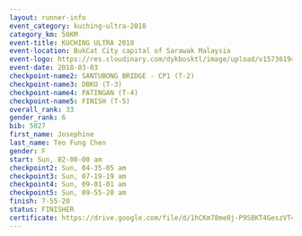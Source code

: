 ```yaml
--- 
layout: runner-info 
event_category: kuching-ultra-2018 
category_km: 50KM 
event-title: KUCHING ULTRA 2018 
event-location: BukCat City capital of Sarawak Malaysia 
event-logo: https://res.cloudinary.com/dykbosktl/image/upload/v1573619473/Logo/kuching-ultra-2018-logo_tlpvm5.png 
event-date: 2018-03-03 
checkpoint-name2: SANTUBONG BRIDGE - CP1 (T-2) 
checkpoint-name3: DBKU (T-3) 
checkpoint-name4: PATINGAN (T-4) 
checkpoint-name5: FINISH (T-5) 
overall_rank: 33
gender_rank: 6
bib: 5027
first_name: Josephine
last_name: Teo Fung Chen
gender: F
start: Sun, 02-00-00 am
checkpoint2: Sun, 04-35-05 am
checkpoint3: Sun, 07-19-19 am
checkpoint4: Sun, 09-01-01 am
checkpoint5: Sun, 09-55-20 am
finish: 7-55-20
status: FINISHER
certificate: https://drive.google.com/file/d/1hCKm78me0j-P9S8KT4GeszVT4oKxqmR0/view?usp=sharing
--- 
```

